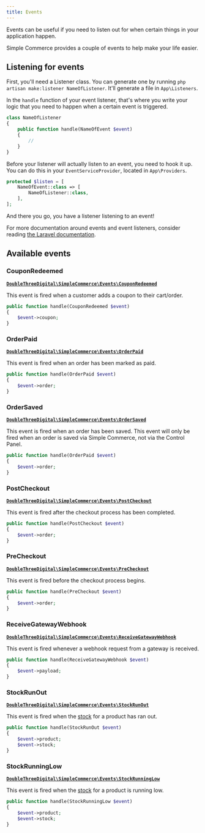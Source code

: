 ```yaml
---
title: Events
---
```


Events can be useful if you need to listen out for when certain things in your application happen.

Simple Commerce provides a couple of events to help make your life easier.

## Listening for events

First, you'll need a Listener class. You can generate one by running `php artisan make:listener NameOfListener`. It'll generate a file in `App\Listeners`.

In the `handle` function of your event listener, that's where you write your logic that you need to happen when a certain event is triggered.

```php
class NameOfListener
{
    public function handle(NameOfEvent $event)
    {
        //
    }
}
```

Before your listener will actually listen to an event, you need to hook it up. You can do this in your `EventServiceProvider`, located in `App\Providers`.

```php
protected $listen = [
	NameOfEvent::class => [
    	NameOfListener::class,
    ],
];
```

And there you go, you have a listener listening to an event!

For more documentation around events and event listeners, consider reading [the Laravel documentation](https://laravel.com/docs/events).

## Available events

### CouponRedeemed

[**`DoubleThreeDigital\SimpleCommerce\Events\CouponRedeemed`**](https://github.com/doublethreedigital/simple-commerce/blob/master/src/Events/CouponRedeemed.php)

This event is fired when a customer adds a coupon to their cart/order.

```php
public function handle(CouponRedeemed $event)
{
	$event->coupon;
}
```

### OrderPaid

[**`DoubleThreeDigital\SimpleCommerce\Events\OrderPaid`**](https://github.com/doublethreedigital/simple-commerce/blob/master/src/Events/OrderPaid.php)

This event is fired when an order has been marked as paid.

```php
public function handle(OrderPaid $event)
{
	$event->order;
}
```

### OrderSaved

[**`DoubleThreeDigital\SimpleCommerce\Events\OrderSaved`**](https://github.com/doublethreedigital/simple-commerce/blob/master/src/Events/OrderSaved.php)

This event is fired when an order has been saved. This event will only be fired when an order is saved via Simple Commerce, not via the Control Panel.

```php
public function handle(OrderPaid $event)
{
	$event->order;
}
```

### PostCheckout

[**`DoubleThreeDigital\SimpleCommerce\Events\PostCheckout`**](https://github.com/doublethreedigital/simple-commerce/blob/master/src/Events/PostCheckout.php)

This event is fired after the checkout process has been completed.

```php
public function handle(PostCheckout $event)
{
	$event->order;
}
```

### PreCheckout

[**`DoubleThreeDigital\SimpleCommerce\Events\PreCheckout`**](https://github.com/doublethreedigital/simple-commerce/blob/master/src/Events/PreCheckout.php)

This event is fired before the checkout process begins.

```php
public function handle(PreCheckout $event)
{
	$event->order;
}
```

### ReceiveGatewayWebhook

[**`DoubleThreeDigital\SimpleCommerce\Events\ReceiveGatewayWebhook`**](https://github.com/doublethreedigital/simple-commerce/blob/master/src/Events/ReceiveGatewayWebhook.php)

This event is fired whenever a webhook request from a gateway is received.

```php
public function handle(ReceiveGatewayWebhook $event)
{
	$event->payload;
}
```

### StockRunOut

[**`DoubleThreeDigital\SimpleCommerce\Events\StockRunOut`**](https://github.com/doublethreedigital/simple-commerce/blob/master/src/Events/StockRunOut.php)

This event is fired when the [stock](/stock) for a product has ran out.

```php
public function handle(StockRunOut $event)
{
	$event->product;
    $event->stock;
}
```

### StockRunningLow

[**`DoubleThreeDigital\SimpleCommerce\Events\StockRunningLow`**](https://github.com/doublethreedigital/simple-commerce/blob/master/src/Events/StockRunningLow.php)

This event is fired when the [stock](/stock) for a product is running low.

```php
public function handle(StockRunningLow $event)
{
	$event->product;
    $event->stock;
}
```
